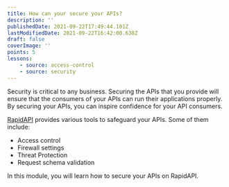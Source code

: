 ```yaml
---
title: How can your secure your APIs?
description: ''
publishedDate: 2021-09-22T17:49:44.101Z
lastModifiedDate: 2021-09-22T16:42:00.638Z
draft: false
coverImage: ''
points: 5
lessons:
    - source: access-control
    - source: security
---
```


Security is critical to any business. Securing the APIs that you provide will ensure that the consumers of your APIs can run their applications properly. By securing your APIs, you can inspire confidence for your API consumers.

[RapidAPI](https://RapidAPI.com/hub?utm_source=RapidAPI.com/learn&utm_medium=DevRel&utm_campaign=DevRel) provides various tools to safeguard your APIs. Some of them include:

-   Access control
-   Firewall settings
-   Threat Protection
-   Request schema validation

In this module, you will learn how to secure your APIs on RapidAPI.
